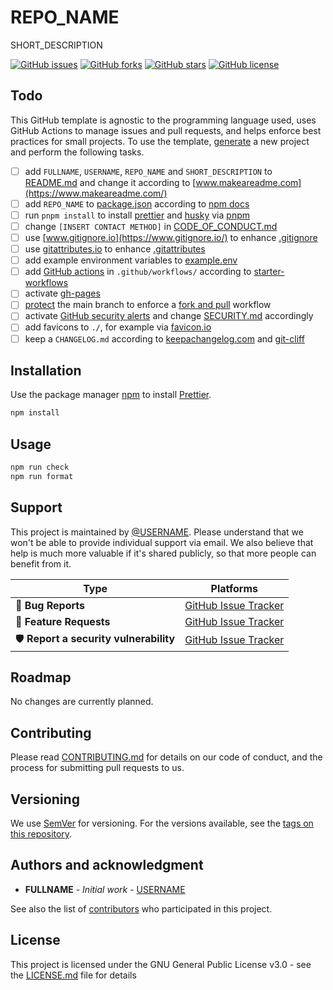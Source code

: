 # REPO_NAME

SHORT_DESCRIPTION

[![GitHub issues](https://img.shields.io/github/issues/USERNAME/REPO_NAME.svg)](https://github.com/USERNAME/REPO_NAME/issues)
[![GitHub forks](https://img.shields.io/github/forks/USERNAME/REPO_NAME.svg)](https://github.com/USERNAME/REPO_NAME/network)
[![GitHub stars](https://img.shields.io/github/stars/USERNAME/REPO_NAME.svg)](https://github.com/USERNAME/REPO_NAME/stargazers)
[![GitHub license](https://img.shields.io/github/license/USERNAME/REPO_NAME.svg)](https://github.com/USERNAME/REPO_NAME/blob/main/LICENSE.md)

## Todo

This GitHub template is agnostic to the programming language used, uses GitHub Actions to manage issues and pull requests, and helps enforce best practices for small projects. To use the template, [generate](https://github.com/maehr/github-template/generate) a new project and perform the following tasks.

- [ ] add `FULLNAME`, `USERNAME`, `REPO_NAME` and `SHORT_DESCRIPTION` to [README.md](README.md) and change it according to [www.makeareadme.com](https://www.makeareadme.com/)
- [ ] add `REPO_NAME` to [package.json](package.json) according to [npm docs](https://docs.npmjs.com/cli/v7/configuring-npm/package-json)
- [ ] run `pnpm install` to install [prettier](https://prettier.io/) and [husky](https://github.com/typicode/husky) via [pnpm](https://pnpm.io/)
- [ ] change `[INSERT CONTACT METHOD]` in [CODE_OF_CONDUCT.md](CODE_OF_CONDUCT.md)
- [ ] use [www.gitignore.io](https://www.gitignore.io/) to enhance [.gitignore](.gitignore)
- [ ] use [gitattributes.io](https://gitattributes.io/) to enhance [.gitattributes](.gitattributes)
- [ ] add example environment variables to [example.env](example.env)
- [ ] add [GitHub actions](https://docs.github.com/en/actions) in `.github/workflows/` according to [starter-workflows](https://github.com/actions/starter-workflows)
- [ ] activate [gh-pages](https://help.github.com/en/articles/configuring-a-publishing-source-for-github-pages)
- [ ] [protect](https://help.github.com/en/articles/configuring-protected-branches) the main branch to enforce a [fork and pull](https://gist.github.com/Chaser324/ce0505fbed06b947d962) workflow
- [ ] activate [GitHub security alerts](https://github.blog/2017-11-16-introducing-security-alerts-on-github/) and change [SECURITY.md](SECURITY.md) accordingly
- [ ] add favicons to `./`, for example via [favicon.io](https://favicon.io/)
- [ ] keep a `CHANGELOG.md` according to [keepachangelog.com](https://keepachangelog.com/) and [git-cliff](https://github.com/orhun/git-cliff)

## Installation

Use the package manager [npm](https://docs.npmjs.com/downloading-and-installing-node-js-and-npm) to install [Prettier](https://prettier.io/).

```bash
npm install
```

## Usage

```bash
npm run check
npm run format
```

## Support

This project is maintained by [@USERNAME](https://github.com/USERNAME). Please understand that we won't be able to provide individual support via email. We also believe that help is much more valuable if it's shared publicly, so that more people can benefit from it.

| Type                                  | Platforms                                                            |
| ------------------------------------- | -------------------------------------------------------------------- |
| 🚨 **Bug Reports**                    | [GitHub Issue Tracker](https://github.com/USERNAME/REPO_NAME/issues) |
| 🎁 **Feature Requests**               | [GitHub Issue Tracker](https://github.com/USERNAME/REPO_NAME/issues) |
| 🛡 **Report a security vulnerability** | [GitHub Issue Tracker](https://github.com/USERNAME/REPO_NAME/issues) |

## Roadmap

No changes are currently planned.

## Contributing

Please read [CONTRIBUTING.md](CONTRIBUTING.md) for details on our code of conduct, and the process for submitting pull requests to us.

## Versioning

We use [SemVer](http://semver.org/) for versioning. For the versions available, see the [tags on this repository](https://github.com/USERNAME/REPO_NAME/tags).

## Authors and acknowledgment

- **FULLNAME** - _Initial work_ - [USERNAME](https://github.com/USERNAME)

See also the list of [contributors](https://github.com/USERNAME/REPO_NAME/graphs/contributors) who participated in this project.

## License

This project is licensed under the GNU General Public License v3.0 - see the [LICENSE.md](LICENSE.md) file for details
